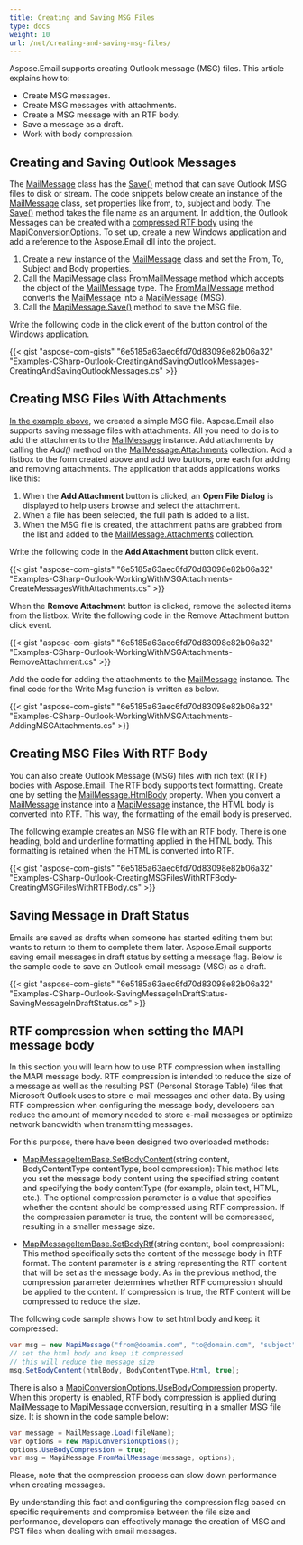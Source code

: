 ```yaml
---
title: Creating and Saving MSG Files
type: docs
weight: 10
url: /net/creating-and-saving-msg-files/
---
```



Aspose.Email supports creating Outlook message (MSG) files. This article explains how to:

- Create MSG messages.
- Create MSG messages with attachments.
- Create a MSG message with an RTF body.
- Save a message as a draft.
- Work with body compression.
  
## **Creating and Saving Outlook Messages**

The [MailMessage](https://reference.aspose.com/email/net/aspose.email/mailmessage/) class has the [Save()](https://reference.aspose.com/email/net/aspose.email/mailmessage/save/#save/) method that can save Outlook MSG files to disk or stream. The code snippets below create an instance of the [MailMessage](https://reference.aspose.com/email/net/aspose.email/mailmessage/) class, set properties like from, to, subject and body. The [Save()](https://reference.aspose.com/email/net/aspose.email/mailmessage/save/#save/) method takes the file name as an argument. In addition, the Outlook Messages can be created with a [compressed RTF body]([/email/net/managing-message-files-with-aspose-email-outlook/#managingmessagefileswithaspose-email-outlook-creatingmsgfileswithrtfbody](https://docs.aspose.com/email/net/managing-message-files-with-aspose-email-outlook/#managingmessagefileswithaspose-email-outlook-creatingmsgfileswithrtfbody)) using the [MapiConversionOptions](https://reference.aspose.com/email/net/aspose.email.mapi/mapiconversionoptions/). To set up, create a new Windows application and add a reference to the Aspose.Email dll into the project.

1. Create a new instance of the [MailMessage](https://reference.aspose.com/email/net/aspose.email/mailmessage/) class and set the From, To, Subject and Body properties.
2. Call the [MapiMessage](https://reference.aspose.com/email/net/aspose.email.mapi/mapimessage/) class [FromMailMessage](https://reference.aspose.com/email/net/aspose.email.mapi/mapimessage/frommailmessage/#frommailmessage/) method which accepts the object of the [MailMessage](https://reference.aspose.com/email/net/aspose.email/mailmessage/) type. The [FromMailMessage](https://reference.aspose.com/email/net/aspose.email.mapi/mapimessage/frommailmessage/#frommailmessage/) method converts the [MailMessage](https://reference.aspose.com/email/net/aspose.email/mailmessage/) into a [MapiMessage](https://reference.aspose.com/email/net/aspose.email.mapi/mapimessage/) (MSG).
3. Call the [MapiMessage.Save()](https://reference.aspose.com/email/net/aspose.email.mapi/mapimessage/save/#save/) method to save the MSG file.

Write the following code in the click event of the button control of the Windows application.

{{< gist "aspose-com-gists" "6e5185a63aec6fd70d83098e82b06a32" "Examples-CSharp-Outlook-CreatingAndSavingOutlookMessages-CreatingAndSavingOutlookMessages.cs" >}}

## **Creating MSG Files With Attachments**

[In the example above](https://docs.aspose.com/email/net/managing-message-files-with-aspose-email-outlook/#managingmessagefileswithaspose-email-outlook-creatingandsavingoutlookmessages), we created a simple MSG file. Aspose.Email also supports saving message files with attachments. All you need to do is to add the attachments to the [MailMessage](https://reference.aspose.com/email/net/aspose.email/mailmessage/) instance. Add attachments by calling the *Add()* method on the [MailMessage.Attachments](https://reference.aspose.com/email/net/aspose.email/mailmessage/attachments/) collection. Add a listbox to the form created above and add two buttons, one each for adding and removing attachments. The application that adds applications works like this:

1. When the **Add Attachment** button is clicked, an **Open File Dialog** is displayed to help users browse and select the attachment.
2. When a file has been selected, the full path is added to a list.
3. When the MSG file is created, the attachment paths are grabbed from the list and added to the [MailMessage.Attachments](https://reference.aspose.com/email/net/aspose.email/mailmessage/attachments/) collection.

Write the following code in the **Add Attachment** button click event.

{{< gist "aspose-com-gists" "6e5185a63aec6fd70d83098e82b06a32" "Examples-CSharp-Outlook-WorkingWithMSGAttachments-CreateMessagesWithAttachments.cs" >}}

When the **Remove Attachment** button is clicked, remove the selected items from the listbox. Write the following code in the Remove Attachment button click event.

{{< gist "aspose-com-gists" "6e5185a63aec6fd70d83098e82b06a32" "Examples-CSharp-Outlook-WorkingWithMSGAttachments-RemoveAttachment.cs" >}}

Add the code for adding the attachments to the [MailMessage](https://reference.aspose.com/email/net/aspose.email/mailmessage/) instance. The final code for the Write Msg function is written as below.

{{< gist "aspose-com-gists" "6e5185a63aec6fd70d83098e82b06a32" "Examples-CSharp-Outlook-WorkingWithMSGAttachments-AddingMSGAttachments.cs" >}}

## **Creating MSG Files With RTF Body**

You can also create Outlook Message (MSG) files with rich text (RTF) bodies with Aspose.Email. The RTF body supports text formatting. Create one by setting the [MailMessage.HtmlBody](https://reference.aspose.com/email/net/aspose.email/mailmessage/htmlbody/) property. When you convert a [MailMessage](https://reference.aspose.com/email/net/aspose.email/mailmessage/) instance into a [MapiMessage](https://reference.aspose.com/email/net/aspose.email.mapi/mapimessage/) instance, the HTML body is converted into RTF. This way, the formatting of the email body is preserved.

The following example creates an MSG file with an RTF body. There is one heading, bold and underline formatting applied in the HTML body. This formatting is retained when the HTML is converted into RTF.

{{< gist "aspose-com-gists" "6e5185a63aec6fd70d83098e82b06a32" "Examples-CSharp-Outlook-CreatingMSGFilesWithRTFBody-CreatingMSGFilesWithRTFBody.cs" >}}

## **Saving Message in Draft Status**

Emails are saved as drafts when someone has started editing them but wants to return to them to complete them later. Aspose.Email supports saving email messages in draft status by setting a message flag. Below is the sample code to save an Outlook email message (MSG) as a draft.

{{< gist "aspose-com-gists" "6e5185a63aec6fd70d83098e82b06a32" "Examples-CSharp-Outlook-SavingMessageInDraftStatus-SavingMessageInDraftStatus.cs" >}}

## **RTF compression when setting the MAPI message body**

In this section you will learn how to use RTF compression when installing the MAPI message body. RTF compression is intended to reduce the size of a message as well as the resulting PST (Personal Storage Table) files that Microsoft Outlook uses to store e-mail messages and other data. By using RTF compression when configuring the message body, developers can reduce the amount of memory needed to store e-mail messages or optimize network bandwidth when transmitting messages.

For this purpose, there have been designed two overloaded methods:

- [MapiMessageItemBase.SetBodyContent](https://reference.aspose.com/email/net/aspose.email.mapi/mapimessageitembase/setbodycontent/)(string content, BodyContentType contentType, bool compression): This method lets you set the message body content using the specified string content and specifying the body contentType (for example, plain text, HTML, etc.). The optional compression parameter is a value that specifies whether the content should be compressed using RTF compression. If the compression parameter is true, the content will be compressed, resulting in a smaller message size.

- [MapiMessageItemBase.SetBodyRtf](https://reference.aspose.com/email/net/aspose.email.mapi/mapimessageitembase/setbodyrtf/)(string content, bool compression): This method specifically sets the content of the message body in RTF format. The content parameter is a string representing the RTF content that will be set as the message body. As in the previous method, the compression parameter determines whether RTF compression should be applied to the content. If compression is true, the RTF content will be compressed to reduce the size.

The following code sample shows how to set html body and keep it compressed:

```cs
var msg = new MapiMessage("from@doamin.com", "to@domain.com", "subject", "body");
// set the html body and keep it compressed
// this will reduce the message size
msg.SetBodyContent(htmlBody, BodyContentType.Html, true);
```

There is also a [MapiConversionOptions.UseBodyCompression](https://reference.aspose.com/email/net/aspose.email.mapi/mapiconversionoptions/usebodycompression/) property. When this property is enabled, RTF body compression is applied during MailMessage to MapiMessage conversion, resulting in a smaller MSG file size. It is shown in the code sample below:

```cs
var message = MailMessage.Load(fileName);
var options = new MapiConversionOptions();
options.UseBodyCompression = true;
var msg = MapiMessage.FromMailMessage(message, options);
```

Please, note that the compression process can slow down performance when creating messages.

By understanding this fact and configuring the compression flag based on specific requirements and compromise between the file size and performance, developers can effectively manage the creation of MSG and PST files when dealing with email messages.

